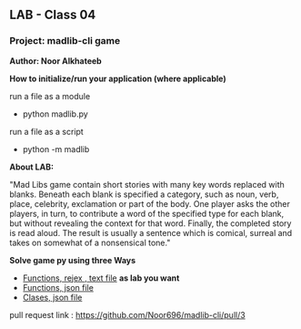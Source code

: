 ## LAB - Class 04

### Project: madlib-cli game

**Author: Noor Alkhateeb**

**How to initialize/run your application (where applicable)**

run a file as a module
* python madlib.py

run a file as a script
* python -m madlib

**About LAB:**

"Mad Libs game contain short stories with many key words replaced with blanks. Beneath each blank is specified a category, such as noun, verb, place, celebrity, exclamation or part of the body. One player asks the other players, in turn, to contribute a word of the specified type for each blank, but without revealing the context for that word. Finally, the completed story is read aloud. The result is usually a sentence which is comical, surreal and takes on somewhat of a nonsensical tone."

**Solve game py using three Ways**
  - [Functions, rejex , text file](./madlib_cli/madlib.py) **as lab you want**
  - [Functions, json file ](./madlib_cli/madlib_Functions.py)
  - [Clases, json file ](./madlib_cli/madlib_Class.py)

pull request link : https://github.com/Noor696/madlib-cli/pull/3
